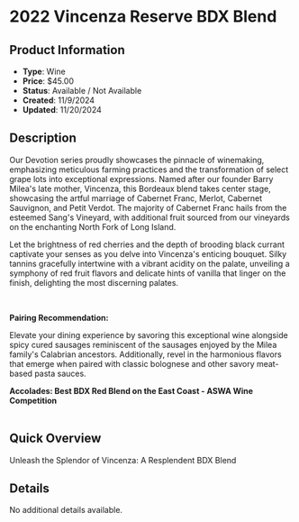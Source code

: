 # 2022 Vincenza Reserve BDX Blend

## Product Information
- **Type**: Wine
- **Price**: $45.00
- **Status**: Available / Not Available
- **Created**: 11/9/2024
- **Updated**: 11/20/2024

## Description
<p><span style="font-weight: 400;">Our Devotion series proudly showcases the pinnacle of winemaking, emphasizing meticulous farming practices and the transformation of select grape lots into exceptional expressions. Named after our founder Barry Milea's late mother, Vincenza, this Bordeaux blend takes center stage, showcasing the artful marriage of Cabernet Franc, Merlot, Cabernet Sauvignon, and Petit Verdot. The majority of Cabernet Franc hails from the esteemed Sang's Vineyard, with additional fruit sourced from our vineyards on the enchanting North Fork of Long Island.</span></p>
<p><span style="font-weight: 400;">Let the brightness of red cherries and the depth of brooding black currant captivate your senses as you delve into Vincenza's enticing bouquet. Silky tannins gracefully intertwine with a vibrant acidity on the palate, unveiling a symphony of red fruit flavors and delicate hints of vanilla that linger on the finish, delighting the most discerning palates.</span></p>
<p>&nbsp;</p>
<p><strong>Pairing Recommendation:</strong></p>
<p><span style="font-weight: 400;">Elevate your dining experience by savoring this exceptional wine alongside spicy cured sausages reminiscent of the sausages enjoyed by the Milea family's Calabrian ancestors. Additionally, revel in the harmonious flavors that emerge when paired with classic bolognese and other savory meat-based pasta sauces.</span></p>
<p><strong>Accolades: Best BDX Red Blend on the East Coast - ASWA Wine Competition&nbsp;</strong><br /><br /></p>

## Quick Overview
Unleash the Splendor of Vincenza: A Resplendent BDX Blend

## Details
No additional details available.
